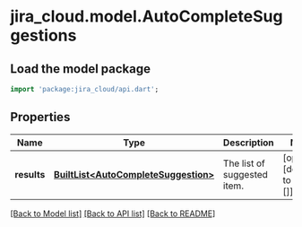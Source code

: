 # jira_cloud.model.AutoCompleteSuggestions

## Load the model package
```dart
import 'package:jira_cloud/api.dart';
```

## Properties
Name | Type | Description | Notes
------------ | ------------- | ------------- | -------------
**results** | [**BuiltList&lt;AutoCompleteSuggestion&gt;**](AutoCompleteSuggestion.md) | The list of suggested item. | [optional] [default to const []]

[[Back to Model list]](../README.md#documentation-for-models) [[Back to API list]](../README.md#documentation-for-api-endpoints) [[Back to README]](../README.md)


